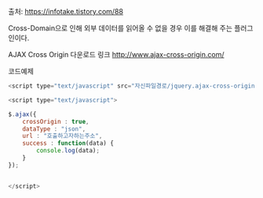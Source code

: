 출처: https://infotake.tistory.com/88

Cross-Domain으로 인해 외부 데이터를 읽어올 수 없을 경우 이를 해결해 주는 플러그인이다.

AJAX Cross Origin 다운로드 링크
http://www.ajax-cross-origin.com/


코드예제
```JavaScript
<script type="text/javascript" src="자신파일경로/jquery.ajax-cross-origin.min.js"></script>

<script type="text/javascript">

$.ajax({
    crossOrigin : true,
    dataType : "json",
    url : "호출하고자하는주소",
    success : function(data) {
        console.log(data);
    }
});


</script>
```
